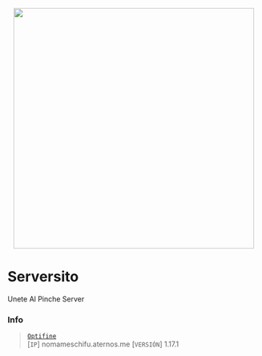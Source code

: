 <p align="center">
<img src="https://media2.giphy.com/media/1LweXxLwVT0J2/giphy.gif?cid=ecf05e47fpyobztidd35dxqmma3j2bg4jzqycnb4ijv0xqdk&rid=giphy.gif&ct=g" width="480" height="480"/>
</p>

# Serversito
Unete Al Pinche Server

### Info

>  [`Optifine`](https://optifine.net/adloadx?f=preview_OptiFine_1.17_HD_U_G9_pre24.jar&x=60e2) <br>
>  [`IP`] nomameschifu.aternos.me
>  [`VERSIÓN`] 1.17.1

